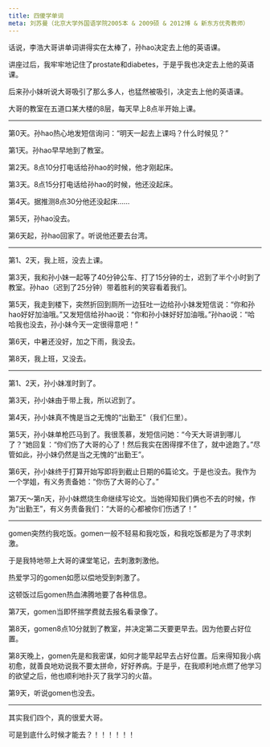 ```yaml
---
title: 四傻学单词
meta: 刘苏曼（北京大学外国语学院2005本 & 2009硕 & 2012博 & 新东方优秀教师）
---
```


话说，李浩大哥讲单词讲得实在太棒了，孙hao决定去上他的英语课。

讲座过后，我牢牢地记住了prostate和diabetes，于是乎我也决定去上他的英语课。

<!--more-->

后来孙小妹听说大哥吸引了那么多人，也猛然被吸引，决定去上他的英语课。

大哥的教室在五道口某大楼的8层，每天早上8点半开始上课。

---

第0天。孙hao热心地发短信询问：“明天一起去上课吗？什么时候见？”

第1天。孙hao早早地到了教室。

第2天。8点10分打电话给孙hao的时候，他才刚起床。

第3天。8点15分打电话给孙hao的时候，他还没起床。

第4天。据推测8点30分他还没起床……

第5天，孙hao没去。

第6天起，孙hao回家了。听说他还要去台湾。

---

第1、2天，我上班，没去上课。

第3天，我和孙小妹一起等了40分钟公车、打了15分钟的士，迟到了半个小时到了教室。孙hao（迟到了25分钟）带着胜利的笑容看着我们。

第5天，我走到楼下，突然折回到厕所一边狂吐一边给孙小妹发短信说：“你和孙hao好好加油哦。”又发短信给孙hao说：“你和孙小妹好好加油哦。”孙hao说：“哈哈我也没去，孙小妹今天一定很得意吧！”

第6天，中暑还没好，加之下雨，我没去。

第8天，我上班，又没去。

---

第1、2天，孙小妹准时到了。

第3天，孙小妹由于带上我，所以迟到了。

第4天，孙小妹真不愧是当之无愧的“出勤王”（我们仨里）。

第5天，孙小妹单枪匹马到了。我很羡慕，发短信问她：“今天大哥讲到哪儿了？”她回复：“你们伤了大哥的心了！然后我实在困得撑不住了，就中途跑了。”尽管如此，孙小妹仍然是当之无愧的“出勤王”。

第6天，孙小妹终于打算开始写即将到截止日期的6篇论文。于是也没去。我作为一个学姐，有义务责备她：“你伤了大哥的心了。”

第7天～第n天，孙小妹燃烧生命继续写论文。当她得知我们俩也不去的时候，作为“出勤王”，有义务责备我们：“大哥的心都被你们伤透了！”

---

gomen突然约我吃饭。gomen一般不轻易和我吃饭，和我吃饭都是为了寻求刺激。

于是我特地带上大哥的课堂笔记，去刺激刺激他。

热爱学习的gomen如愿以偿地受到刺激了。

这顿饭过后gomen热血沸腾地要了各种信息。

第7天，gomen当即怀揣学费就去报名看录像了。

第8天，gomen8点10分就到了教室，并决定第二天要更早去。因为他要占好位置。

第8天晚上，gomen先是和我密谋，如何才能早起早去占好位置。后来得知我小病初愈，就善良地劝说我不要太拼命，好好养病。于是乎，在我顺利地点燃了他学习的欲望之后，他也顺利地扑灭了我学习的火苗。

第9天，听说gomen也没去。

---

其实我们四个，真的很爱大哥。

可是到底什么时候才能去？！！！！！！